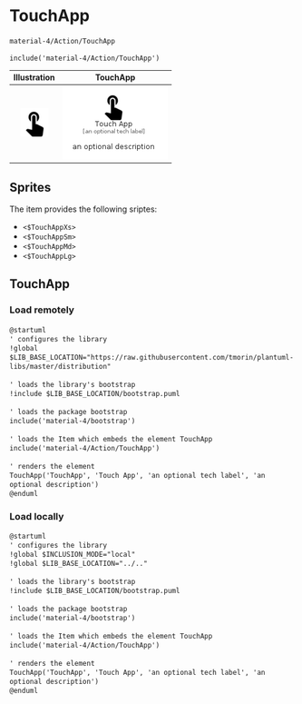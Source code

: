 # TouchApp


```text
material-4/Action/TouchApp
```

```text
include('material-4/Action/TouchApp')
```



| Illustration | TouchApp |
| :---: | :---: |
| ![illustration for Illustration](../../material-4/Action/TouchApp.png) | ![illustration for TouchApp](../../material-4/Action/TouchApp.Local.png) |



## Sprites
The item provides the following sriptes:

- `<$TouchAppXs>`
- `<$TouchAppSm>`
- `<$TouchAppMd>`
- `<$TouchAppLg>`





## TouchApp

### Load remotely
```plantuml
@startuml
' configures the library
!global $LIB_BASE_LOCATION="https://raw.githubusercontent.com/tmorin/plantuml-libs/master/distribution"

' loads the library's bootstrap
!include $LIB_BASE_LOCATION/bootstrap.puml

' loads the package bootstrap
include('material-4/bootstrap')

' loads the Item which embeds the element TouchApp
include('material-4/Action/TouchApp')

' renders the element
TouchApp('TouchApp', 'Touch App', 'an optional tech label', 'an optional description')
@enduml
```

### Load locally
```plantuml
@startuml
' configures the library
!global $INCLUSION_MODE="local"
!global $LIB_BASE_LOCATION="../.."

' loads the library's bootstrap
!include $LIB_BASE_LOCATION/bootstrap.puml

' loads the package bootstrap
include('material-4/bootstrap')

' loads the Item which embeds the element TouchApp
include('material-4/Action/TouchApp')

' renders the element
TouchApp('TouchApp', 'Touch App', 'an optional tech label', 'an optional description')
@enduml
```

